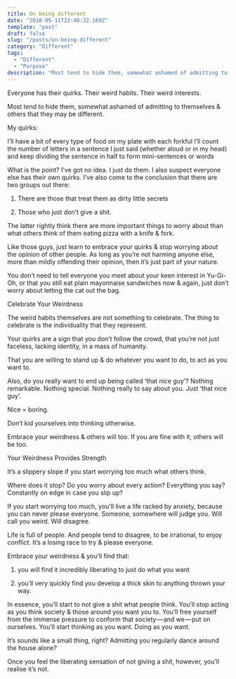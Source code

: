 ```yaml
---
title: On being different
date: "2018-05-11T22:40:32.169Z"
template: "post"
draft: false
slug: "/posts/on-being-different"
category: "Different"
tags:
  - "Different"
  - "Purpose"
description: "Most tend to hide them, somewhat ashamed of admitting to themselves & others that they may be different."
---
```


Everyone has their quirks. Their weird habits. Their weird interests.

Most tend to hide them, somewhat ashamed of admitting to themselves & others that they may be different.


My quirks:

I’ll have a bit of every type of food on my plate with each forkful
I’ll count the number of letters in a sentence I just said (whether aloud or in my head) and keep dividing the sentence in half to form mini-sentences or words

What is the point? I’ve got no idea. I just do them. I also suspect everyone else has their own quirks. I’ve also come to the conclusion that there are two groups out there:

1. There are those that treat them as dirty little secrets

2. Those who just don’t give a shit.

The latter rightly think there are more important things to worry about than what others think of them eating pizza with a knife & fork.

Like those guys, just learn to embrace your quirks & stop worrying about the opinion of other people. As long as you’re not harming anyone else, more than mildly offending their opinion, then it’s just part of your nature.

You don’t need to tell everyone you meet about your keen interest in Yu-Gi-Oh, or that you still eat plain mayonnaise sandwiches now & again, just don’t worry about letting the cat out the bag.

Celebrate Your Weirdness

The weird habits themselves are not something to celebrate. The thing to celebrate is the individuality that they represent.

Your quirks are a sign that you don’t follow the crowd, that you’re not just faceless, lacking identity, in a mass of humanity.

That you are willing to stand up & do whatever you want to do, to act as you want to.

Also, do you really want to end up being called ‘that nice guy’? Nothing remarkable. Nothing special. Nothing really to say about you. Just ‘that nice guy’.

Nice = boring.

Don’t kid yourselves into thinking otherwise.

Embrace your weirdness & others will too. If you are fine with it, others will be too.


Your Weirdness Provides Strength

It’s a slippery slope if you start worrying too much what others think.

Where does it stop? Do you worry about every action? Everything you say? Constantly on edge in case you slip up?

If you start worrying too much, you’ll live a life racked by anxiety, because you can never please everyone. Someone, somewhere will judge you. Will call you weird. Will disagree.

Life is full of people. And people tend to disagree, to be irrational, to enjoy conflict. It’s a losing race to try & please everyone.

Embrace your weirdness & you’ll find that:

1) you will find it incredibly liberating to just do what you want

2) you’ll very quickly find you develop a thick skin to anything thrown your way.

In essence, you’ll start to not give a shit what people think. You’ll stop acting as you think society & those around you want you to. You’ll free yourself from the immense pressure to conform that society — and we — put on ourselves. You’ll start thinking as you want. Doing as you want.

It’s sounds like a small thing, right? Admitting you regularly dance around the house alone?

Once you feel the liberating sensation of not giving a shit, however, you’ll realise it’s not.
